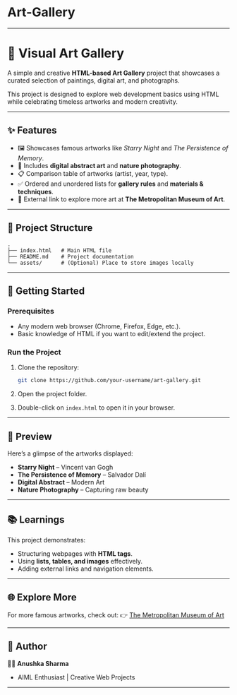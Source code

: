 # Art-Gallery

---

# 🎨 Visual Art Gallery

A simple and creative **HTML-based Art Gallery** project that showcases a curated selection of paintings, digital art, and photographs.

This project is designed to explore web development basics using HTML while celebrating timeless artworks and modern creativity.

---

## ✨ Features

* 🖼️ Showcases famous artworks like *Starry Night* and *The Persistence of Memory*.
* 🎨 Includes **digital abstract art** and **nature photography**.
* 📋 Comparison table of artworks (artist, year, type).
* ✅ Ordered and unordered lists for **gallery rules** and **materials & techniques**.
* 🔗 External link to explore more art at **The Metropolitan Museum of Art**.

---

## 📂 Project Structure

```
.
├── index.html   # Main HTML file
├── README.md    # Project documentation
└── assets/      # (Optional) Place to store images locally
```

---

## 🚀 Getting Started

### Prerequisites

* Any modern web browser (Chrome, Firefox, Edge, etc.).
* Basic knowledge of HTML if you want to edit/extend the project.

### Run the Project

1. Clone the repository:

   ```bash
   git clone https://github.com/your-username/art-gallery.git
   ```
2. Open the project folder.
3. Double-click on `index.html` to open it in your browser.

---

## 📸 Preview

Here’s a glimpse of the artworks displayed:

* **Starry Night** – Vincent van Gogh
* **The Persistence of Memory** – Salvador Dalí
* **Digital Abstract** – Modern Art
* **Nature Photography** – Capturing raw beauty

---

## 📚 Learnings

This project demonstrates:

* Structuring webpages with **HTML tags**.
* Using **lists, tables, and images** effectively.
* Adding external links and navigation elements.

---

## 🌐 Explore More

For more famous artworks, check out:
👉 [The Metropolitan Museum of Art](https://www.metmuseum.org)

---

## 📝 Author

👩‍💻 **Anushka Sharma**

* AIML Enthusiast | Creative Web Projects

---


